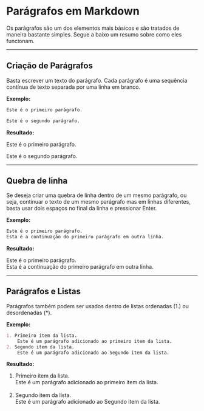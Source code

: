 # Parágrafos em Markdown
Os parágrafos são um dos elementos mais básicos e são tratados de maneira bastante simples. Segue a baixo um resumo sobre como eles funcionam.

---

## Criação de Parágrafos
Basta escrever um texto do parágrafo. Cada parágrafo é uma sequência contínua de texto separada por uma linha em branco.

**Exemplo:**
```markdown
Este é o primeiro parágrafo.

Este é o segundo parágrafo.
```

**Resultado:**

Este é o primeiro parágrafo.

Este é o segundo parágrafo.

---

## Quebra de linha
Se deseja criar uma quebra de linha dentro de um mesmo parágrafo, ou seja, continuar o texto de um mesmo parágrafo mas em linhas diferentes, basta usar dois espaços no final da linha e pressionar Enter.

**Exemplo:**
```markdown
Este é o primeiro parágrafo.  
Esta é a continuação do primeiro parágrafo em outra linha.
```

**Resultado:**

Este é o primeiro parágrafo.  
Esta é a continuação do primeiro parágrafo em outra linha.

---

## Parágrafos e Listas
Parágrafos também podem ser usados dentro de listas ordenadas (1.) ou desordenadas (*). 

**Exemplo:**
```markdown
1. Primeiro item da lista.  
    Este é um parágrafo adicionado ao primeiro item da lista.
2. Segundo item da lista.  
    Este é um parágrafo adicionado ao Segundo item da lista.
```

**Resultado:**

1. Primeiro item da lista.  
    Este é um parágrafo adicionado ao primeiro item da lista.
    <br>
    <br>
2. Segundo item da lista.  
    Este é um parágrafo adicionado ao Segundo item da lista.
